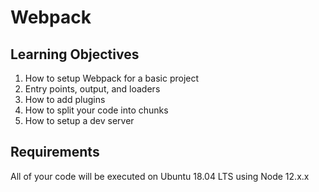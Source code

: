 # Webpack

## Learning Objectives
1. How to setup Webpack for a basic project
2. Entry points, output, and loaders
3. How to add plugins
4. How to split your code into chunks
5. How to setup a dev server

## Requirements
All of your code will be executed on Ubuntu 18.04 LTS using Node 12.x.x

